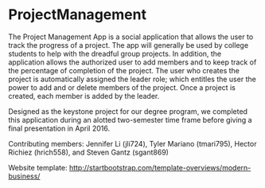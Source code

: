 # ProjectManagement

The Project Management App is a social application that allows the user to track the progress of a project. The app will generally be used by college students to help with the dreadful group projects. In addition, the application allows the authorized user to add members and to keep track of the percentage of completion of the project. The user who creates the project is automatically assigned the leader role; which entitles the user the power to add and or delete members of the project. Once a project is created, each member is added by the leader.

Designed as the keystone project for our degree program, we completed this application during an alotted two-semester time frame before giving a final presentation in April 2016.

Contributing members: Jennifer Li (jli724), Tyler Mariano (tmari795), Hector Richiez (hrich558), and Steven Gantz (sgant869)

Website template: http://startbootstrap.com/template-overviews/modern-business/
